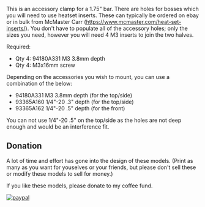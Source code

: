 This is an accessory clamp for a 1.75" bar.
There are holes for bosses which you will need to use heatset inserts.  These can typically be ordered on ebay or in bulk from McMaster Carr (https://www.mcmaster.com/heat-set-inserts/).  You don't have to populate all of the accessory holes; only the sizes you need, however you will need 4 M3 inserts to join the two halves.


Required:
* Qty 4: 94180A331 M3 3.8mm depth
* Qty 4: M3x16mm screw


Depending on the accessories you wish to mount, you can use a combination of the below:
* 94180A331 M3 3.8mm depth (for the top/side)
* 93365A160	1/4"-20 .3" depth (for the top/side)
* 93365A162	1/4"-20 .5" depth (for the front)


You can not use 1/4"-20 .5" on the top/side as the holes are not deep enough and would be an interference fit.

## Donation
A lot of time and effort has gone into the design of these models.  (Print as many as you want for youselves or your friends, but please don't sell these or modify these models to sell for money.)

If you like these models, please donate to my coffee fund. 

[![paypal](https://www.paypalobjects.com/en_US/i/btn/btn_donateCC_LG.gif)](https://www.paypal.me/davidledeaux)
